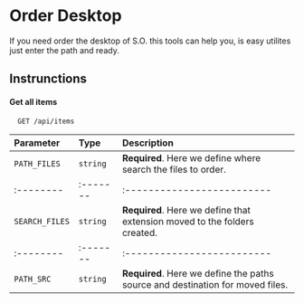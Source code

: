 
# Order Desktop

If you need order the desktop of S.O. this tools can help you, is easy utilites just enter the path and ready.


## Instrunctions


#### Get all items

```http
  GET /api/items
```

| Parameter | Type     | Description                |
| :-------- | :------- | :------------------------- |
| `PATH_FILES` | `string` | **Required**. Here we define  where search the files to order. |
| :-------- | :------- | :------------------------- |
| `SEARCH_FILES` | `string` | **Required**. Here we define  that extension moved to the folders created. |
| :-------- | :------- | :------------------------- |
| `PATH_SRC` | `string` | **Required**. Here we define the paths source and destination for moved files. |

